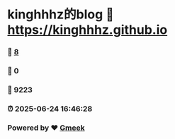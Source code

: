 # kinghhhz的blog :link: https://kinghhhz.github.io 
### :page_facing_up: [8](https://kinghhhz.github.io/tag.html) 
### :speech_balloon: 0 
### :hibiscus: 9223 
### :alarm_clock: 2025-06-24 16:46:28 
### Powered by :heart: [Gmeek](https://github.com/Meekdai/Gmeek)
